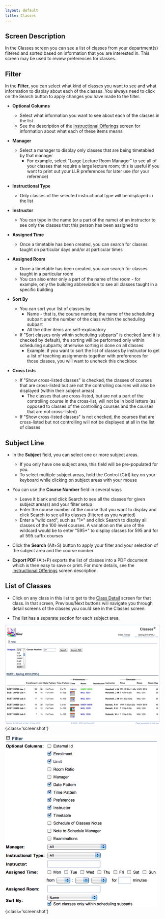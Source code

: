 ```yaml
---
layout: default
title: Classes
---
```



## Screen Description


 In the Classes screen you can see a list of classes from your department(s) filtered and sorted based on information that you are interested in. This screen may be used to review preferences for classes.

## Filter


 In the **Filter**, you can select what kind of classes you want to see and what information to display about each of the classes. You always need to click on the Search button to apply changes you have made to the filter.

* **Optional Columns**
	* Select what information you want to see about each of the classes in the list
	* See the description of the [Instructional Offerings](instructional-offerings) screen for information about what each of these items means

* **Manager**
	* Select a manager to display only classes that are being timetabled by that manager
		* For example, select "Large Lecture Room Manager" to see all of your classes that require a large lecture room; this is useful if you want to print out your LLR preferences for later use (for your reference)

* **Instructional Type**
	* Only classes of the selected instructional type will be displayed in the list

* **Instructor**
	* You can type in the name (or a part of the name) of an instructor to see only the classes that this person has been assigned to

* **Assigned Time**
	* Once a timetable has been created, you can search for classes taught on particular days and/or at particular times

* **Assigned Room**
	* Once a timetable has been created, you can search for classes taught in a particular room
	* You can also enter only a part of the name of the room - for example, only the building abbreviation to see all classes taught in a specific building

* **Sort By**
	* You can sort your list of classes by
		* Name - that is, the course number, the name of the scheduling subpart and the number of the class within the scheduling subpart
		* All the other items are self-explanatory
	* If "Sort classes only within scheduling subparts" is checked (and it is checked by default), the sorting will be performed only within scheduling subparts; otherwise sorting is done on all classes
		* Example: if you want to sort the list of classes by instructor to get a list of teaching assignments together with preferences for those classes, you will want to uncheck this checkbox

* **Cross Lists**
	* If "Show cross-listed classes" is checked, the classes of courses that are cross-listed but are not the controlling courses will also be displayed (within their subject areas)
		* The classes that are cross-listed, but are not a part of the controlling course in the cross-list, will not be in bold letters (as opposed to classes of the controlling courses and the courses that are not cross-listed)
	* If "Show cross-listed classes" is not checked, the courses that are cross-listed but not controlling will not be displayed at all in the list of classes

## Subject Line

* In the **Subject** field, you can select one or more subject areas.
	* If you only have one subject area, this field will be pre-populated for you.
	* To select multiple subject areas, hold the Control (Ctrl) key on your keyboard while clicking on subject areas with your mouse

* You can use the **Course Number** field in several ways
	* Leave it blank and click Search to see all the classes for given subject area(s) and your filter setup
	* Enter the course number of the course that you want to display and click Search to see all its classes (filtered as you wanted)
	* Enter a "wild card", such as "1*" and click Search to display all classes of the 100 level courses. A variation on the use of the wildcard would be to enter "595*" to display classes for 595 and for all 595 suffix courses

* Click the **Search** (Alt+S) button to apply your filter and your selection of the subject area and the course number

* **Export PDF** (Alt+P) exports the list of classes into a PDF document which is then easy to save or print. For more details, see the [Instructional Offerings](instructional-offerings) screen description.

## List of Classes

* Click on any class in this list to get to the [Class Detail](class-detail) screen for that class. In that screen, Previous/Next buttons will navigate you through detail screens of the classes you could see in the Classes screen.

* The list has a separate section for each subject area.


![Classes](images/classes-1.png){:class='screenshot'}


![Classes](images/classes-2.png){:class='screenshot'}
